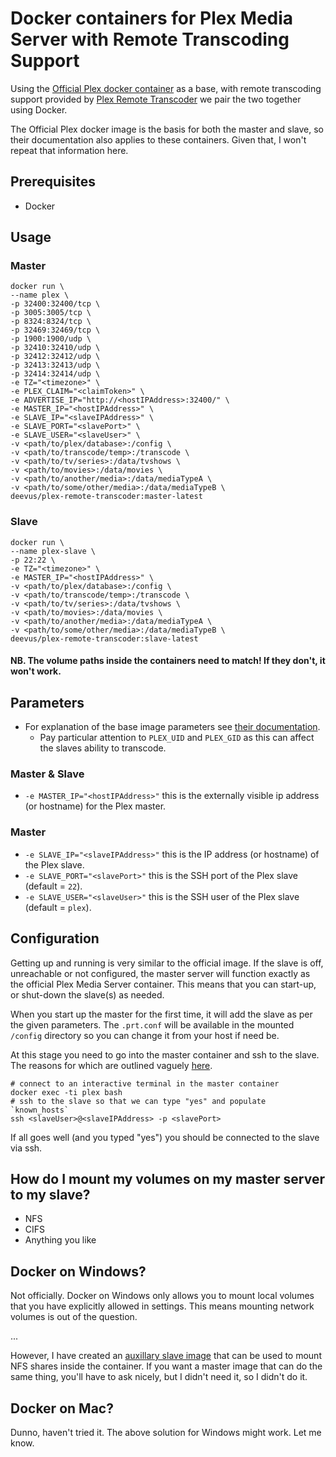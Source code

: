 # Docker containers for Plex Media Server with Remote Transcoding Support

Using the [Official Plex docker container](https://github.com/plexinc/pms-docker/) as a base,
with remote transcoding support provided by [Plex Remote Transcoder](https://github.com/wnielson/Plex-Remote-Transcoder)
we pair the two together using Docker. 

The Official Plex docker image is the basis for both the master and slave, so their documentation also applies to these containers.
Given that, I won't repeat that information here.

## Prerequisites

- Docker

## Usage

### Master

```
docker run \
--name plex \
-p 32400:32400/tcp \
-p 3005:3005/tcp \
-p 8324:8324/tcp \
-p 32469:32469/tcp \
-p 1900:1900/udp \
-p 32410:32410/udp \
-p 32412:32412/udp \
-p 32413:32413/udp \
-p 32414:32414/udp \
-e TZ="<timezone>" \
-e PLEX_CLAIM="<claimToken>" \
-e ADVERTISE_IP="http://<hostIPAddress>:32400/" \
-e MASTER_IP="<hostIPAddress>" \
-e SLAVE_IP="<slaveIPAddress>" \
-e SLAVE_PORT="<slavePort>" \
-e SLAVE_USER="<slaveUser>" \
-v <path/to/plex/database>:/config \
-v <path/to/transcode/temp>:/transcode \
-v <path/to/tv/series>:/data/tvshows \
-v <path/to/movies>:/data/movies \
-v <path/to/another/media>:/data/mediaTypeA \
-v <path/to/some/other/media>:/data/mediaTypeB \
deevus/plex-remote-transcoder:master-latest
```

### Slave

```
docker run \
--name plex-slave \
-p 22:22 \
-e TZ="<timezone>" \
-e MASTER_IP="<hostIPAddress>" \
-v <path/to/plex/database>:/config \
-v <path/to/transcode/temp>:/transcode \
-v <path/to/tv/series>:/data/tvshows \
-v <path/to/movies>:/data/movies \
-v <path/to/another/media>:/data/mediaTypeA \
-v <path/to/some/other/media>:/data/mediaTypeB \
deevus/plex-remote-transcoder:slave-latest
```

#### NB. The volume paths inside the containers need to match! If they don't, it won't work. 

## Parameters

- For explanation of the base image parameters see [their documentation](https://github.com/plexinc/pms-docker/).
  - Pay particular attention to `PLEX_UID` and `PLEX_GID` as this can affect the slaves ability to transcode. 

### Master & Slave

- `-e MASTER_IP="<hostIPAddress>"` this is the externally visible ip address (or hostname) for the Plex master.

### Master

- `-e SLAVE_IP="<slaveIPAddress>"` this is the IP address (or hostname) of the Plex slave. 
- `-e SLAVE_PORT="<slavePort>"` this is the SSH port of the Plex slave (default = `22`).
- `-e SLAVE_USER="<slaveUser>"` this is the SSH user of the Plex slave (default = `plex`).

## Configuration

Getting up and running is very similar to the official image. 
If the slave is off, unreachable or not configured, the master server
will function exactly as the official Plex Media Server container. 
This means that you can start-up, or shut-down the slave(s) as needed.

When you start up the master for the first time, it will add the slave as per the given parameters. 
The `.prt.conf` will be available in the mounted `/config` directory so you can change it from your
host if need be.

At this stage you need to go into the master container and ssh to the slave. 
The reasons for which are outlined vaguely [here](https://github.com/wnielson/Plex-Remote-Transcoder/wiki/Ubuntu-Install). 

```
# connect to an interactive terminal in the master container
docker exec -ti plex bash
# ssh to the slave so that we can type "yes" and populate `known_hosts`
ssh <slaveUser>@<slaveIPAddress> -p <slavePort>
```

If all goes well (and you typed "yes") you should be connected to the slave via ssh. 

## How do I mount my volumes on my master server to my slave?

- NFS
- CIFS
- Anything you like

## Docker on Windows?

Not officially. Docker on Windows only allows you to mount local volumes that you have explicitly allowed in settings. 
This means mounting network volumes is out of the question.

...

However, I have created an [auxillary slave image](https://github.com/deevus/docker-plex-remote-transcoder-nfs) 
that can be used to mount NFS shares inside the container. If you want a master image that can do the same thing, 
you'll have to ask nicely, but I didn't need it, so I didn't do it. 

## Docker on Mac?

Dunno, haven't tried it. The above solution for Windows might work. Let me know. 

